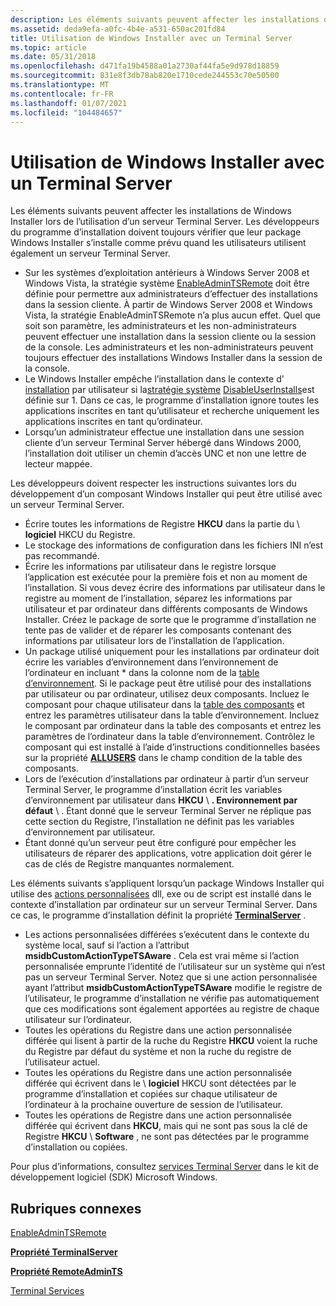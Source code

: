 ```yaml
---
description: Les éléments suivants peuvent affecter les installations de Windows Installer lors de l’utilisation d’un serveur Terminal Server. Les développeurs du programme d’installation doivent toujours vérifier que leur package Windows Installer s’installe comme prévu quand les utilisateurs utilisent également un serveur Terminal Server.
ms.assetid: deda9efa-a0fc-4b4e-a531-650ac201fd84
title: Utilisation de Windows Installer avec un Terminal Server
ms.topic: article
ms.date: 05/31/2018
ms.openlocfilehash: d471fa19b4588a01a2730af44fa5e9d978d18859
ms.sourcegitcommit: 831e8f3db78ab820e1710cede244553c70e50500
ms.translationtype: MT
ms.contentlocale: fr-FR
ms.lasthandoff: 01/07/2021
ms.locfileid: "104484657"
---
```

# <a name="using-windows-installer-with-a-terminal-server"></a>Utilisation de Windows Installer avec un Terminal Server

Les éléments suivants peuvent affecter les installations de Windows Installer lors de l’utilisation d’un serveur Terminal Server. Les développeurs du programme d’installation doivent toujours vérifier que leur package Windows Installer s’installe comme prévu quand les utilisateurs utilisent également un serveur Terminal Server.

-   Sur les systèmes d’exploitation antérieurs à Windows Server 2008 et Windows Vista, la stratégie système [EnableAdminTSRemote](enableadmintsremote.md) doit être définie pour permettre aux administrateurs d’effectuer des installations dans la session cliente. À partir de Windows Server 2008 et Windows Vista, la stratégie EnableAdminTSRemote n’a plus aucun effet. Quel que soit son paramètre, les administrateurs et les non-administrateurs peuvent effectuer une installation dans la session cliente ou la session de la console. Les administrateurs et les non-administrateurs peuvent toujours effectuer des installations Windows Installer dans la session de la console.
-   Le Windows Installer empêche l’installation dans le contexte d' [installation](installation-context.md) par utilisateur si la[stratégie système](system-policy.md) [DisableUserInstalls](disableuserinstalls.md)est définie sur 1. Dans ce cas, le programme d’installation ignore toutes les applications inscrites en tant qu’utilisateur et recherche uniquement les applications inscrites en tant qu’ordinateur.
-   Lorsqu’un administrateur effectue une installation dans une session cliente d’un serveur Terminal Server hébergé dans Windows 2000, l’installation doit utiliser un chemin d’accès UNC et non une lettre de lecteur mappée.

Les développeurs doivent respecter les instructions suivantes lors du développement d’un composant Windows Installer qui peut être utilisé avec un serveur Terminal Server.

-   Écrire toutes les informations de Registre **HKCU** dans la partie du  \\ **logiciel** HKCU du Registre.
-   Le stockage des informations de configuration dans les fichiers INI n’est pas recommandé.
-   Écrire les informations par utilisateur dans le registre lorsque l’application est exécutée pour la première fois et non au moment de l’installation. Si vous devez écrire des informations par utilisateur dans le registre au moment de l’installation, séparez les informations par utilisateur et par ordinateur dans différents composants de Windows Installer. Créez le package de sorte que le programme d’installation ne tente pas de valider et de réparer les composants contenant des informations par utilisateur lors de l’installation de l’application.
-   Un package utilisé uniquement pour les installations par ordinateur doit écrire les variables d’environnement dans l’environnement de l’ordinateur en incluant \* dans la colonne nom de la [table d’environnement](environment-table.md). Si le package peut être utilisé pour des installations par utilisateur ou par ordinateur, utilisez deux composants. Incluez le composant pour chaque utilisateur dans la [table des composants](condition-table.md) et entrez les paramètres utilisateur dans la table d’environnement. Incluez le composant par ordinateur dans la table des composants et entrez les paramètres de l’ordinateur dans la table d’environnement. Contrôlez le composant qui est installé à l’aide d’instructions conditionnelles basées sur la propriété [**ALLUSERS**](allusers.md) dans le champ condition de la table des composants.
-   Lors de l’exécution d’installations par ordinateur à partir d’un serveur Terminal Server, le programme d’installation écrit les variables d’environnement par utilisateur dans **HKCU** \\ **. Environnement par défaut** \\ . Étant donné que le serveur Terminal Server ne réplique pas cette section du Registre, l’installation ne définit pas les variables d’environnement par utilisateur.
-   Étant donné qu’un serveur peut être configuré pour empêcher les utilisateurs de réparer des applications, votre application doit gérer le cas de clés de Registre manquantes normalement.

Les éléments suivants s’appliquent lorsqu’un package Windows Installer qui utilise des [actions personnalisées](custom-actions.md) dll, exe ou de script est installé dans le contexte d’installation par ordinateur sur un serveur Terminal Server. Dans ce cas, le programme d’installation définit la propriété [**TerminalServer**](terminalserver.md) .

-   Les actions personnalisées différées s’exécutent dans le contexte du système local, sauf si l’action a l’attribut **msidbCustomActionTypeTSAware** . Cela est vrai même si l’action personnalisée emprunte l’identité de l’utilisateur sur un système qui n’est pas un serveur Terminal Server. Notez que si une action personnalisée ayant l’attribut **msidbCustomActionTypeTSAware** modifie le registre de l’utilisateur, le programme d’installation ne vérifie pas automatiquement que ces modifications sont également apportées au registre de chaque utilisateur sur l’ordinateur.
-   Toutes les opérations du Registre dans une action personnalisée différée qui lisent à partir de la ruche du Registre **HKCU** voient la ruche du Registre par défaut du système et non la ruche du registre de l’utilisateur actuel.
-   Toutes les opérations du Registre dans une action personnalisée différée qui écrivent dans le \\ **logiciel** HKCU sont détectées par le programme d’installation et copiées sur chaque utilisateur de l’ordinateur à la prochaine ouverture de session de l’utilisateur.
-   Toutes les opérations de Registre dans une action personnalisée différée qui écrivent dans **HKCU**, mais qui ne sont pas sous la clé de Registre **HKCU** \\ **Software** , ne sont pas détectées par le programme d’installation ou copiées.

Pour plus d’informations, consultez [services Terminal Server](../termserv/terminal-services-portal.md) dans le kit de développement logiciel (SDK) Microsoft Windows.

## <a name="related-topics"></a>Rubriques connexes

<dl> <dt>

[EnableAdminTSRemote](enableadmintsremote.md)
</dt> <dt>

[**Propriété TerminalServer**](terminalserver.md)
</dt> <dt>

[**Propriété RemoteAdminTS**](remoteadmints.md)
</dt> <dt>

[Terminal Services](../termserv/terminal-services-portal.md)
</dt> </dl>

 

 
